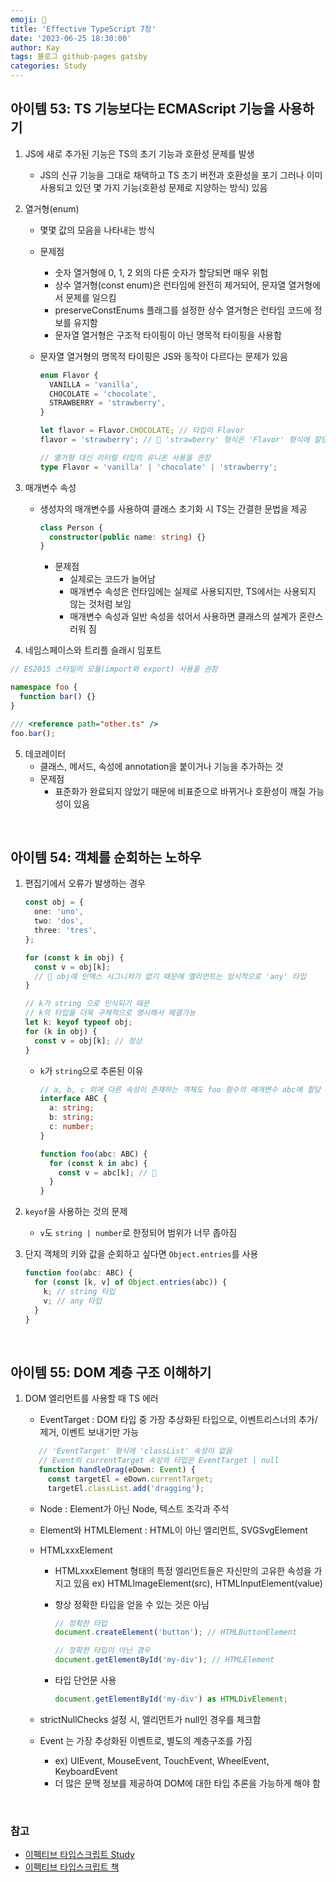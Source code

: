 ```yaml
---
emoji: 👋
title: 'Effective TypeScript 7장'
date: '2023-06-25 18:30:00'
author: Kay
tags: 블로그 github-pages gatsby
categories: Study
---
```


## 아이템 53: TS 기능보다는 ECMAScript 기능을 사용하기

1. JS에 새로 추가된 기능은 TS의 초기 기능과 호환성 문제를 발생

   - JS의 신규 기능을 그대로 채택하고 TS 초기 버전과 호환성을 포기 그러나 이미 사용되고 있던 몇 가지 기능(호환성 문제로 지양하는 방식) 있음

2. 열거형(enum)

   - 몇몇 값의 모음을 나타내는 방식
   - 문제점
     - 숫자 열거형에 0, 1, 2 외의 다른 숫자가 할당되면 매우 위험
     - 상수 열거형(const enum)은 런타임에 완전히 제거되어, 문자열 열거형에서 문제를 일으킴
     - preserveConstEnums 플래그를 설정한 상수 열거형은 런타임 코드에 정보를 유지함
     - 문자열 열거형은 구조적 타이핑이 아닌 명목적 타이핑을 사용함
   - 문자열 열거형의 명목적 타이핑은 JS와 동작이 다르다는 문제가 있음

     ```ts
     enum Flavor {
       VANILLA = 'vanilla',
       CHOCOLATE = 'chocolate',
       STRAWBERRY = 'strawberry',
     }

     let flavor = Flavor.CHOCOLATE; // 타입이 Flavor
     flavor = 'strawberry'; // 🚨 'strawberry' 형식은 'Flavor' 형식에 할당할 수 없습니다

     // 열거형 대신 리터럴 타입의 유니온 사용을 권장
     type Flavor = 'vanilla' | 'chocolate' | 'strawberry';
     ```

3. 매개변수 속성

   - 생성자의 매개변수를 사용하여 클래스 초기화 시 TS는 간결한 문법을 제공

     ```ts
     class Person {
       constructor(public name: string) {}
     }
     ```

     - 문제점
       - 실제로는 코드가 늘어남
       - 매개변수 속성은 런타임에는 실제로 사용되지만, TS에서는 사용되지 않는 것처럼 보임
       - 매개변수 속성과 일반 속성을 섞어서 사용하면 클래스의 설계가 혼란스러워 짐

4. 네임스페이스와 트리플 슬래시 임포트

```ts
// ES2015 스타일의 모듈(import와 export) 사용을 권장

namespace foo {
  function bar() {}
}

/// <reference path="other.ts" />
foo.bar();
```

5. 데코레이터
   - 클래스, 메서드, 속성에 annotation을 붙이거나 기능을 추가하는 것
   - 문제점
     - 표준화가 완료되지 않았기 때문에 비표준으로 바뀌거나 호환성이 깨질 가능성이 있음

<br>

## 아이템 54: 객체를 순회하는 노하우

1. 편집기에서 오류가 발생하는 경우

   ```ts
   const obj = {
     one: 'uno',
     two: 'dos',
     three: 'tres',
   };

   for (const k in obj) {
     const v = obj[k];
     // 🚨 obj에 인덱스 시그니처가 없기 때문에 엘리먼트는 암시적으로 'any' 타입
   }

   // k가 string 으로 인식되기 때문
   // k의 타입을 더욱 구체적으로 명시해서 해결가능
   let k: keyof typeof obj;
   for (k in obj) {
     const v = obj[k]; // 정상
   }
   ```

   - `k`가 `string`으로 추론된 이유

     ```ts
     // a, b, c 외에 다른 속성이 존재하는 객체도 foo 함수의 매개변수 abc에 할당 가능하기 때문
     interface ABC {
       a: string;
       b: string;
       c: number;
     }

     function foo(abc: ABC) {
       for (const k in abc) {
         const v = abc[k]; // 🚨
       }
     }
     ```

2. `keyof`을 사용하는 것의 문제

   - `v`도 `string | number`로 한정되어 범위가 너무 좁아짐

3. 단지 객체의 키와 값을 순회하고 싶다면 `Object.entries`를 사용

   ```ts
   function foo(abc: ABC) {
     for (const [k, v] of Object.entries(abc)) {
       k; // string 타입
       v; // any 타입
     }
   }
   ```

<br>

## 아이템 55: DOM 계층 구조 이해하기

1. DOM 엘리먼트를 사용할 때 TS 에러

   - EventTarget : DOM 타입 중 가장 추상화된 타입으로, 이벤트리스너의 추가/제거, 이벤트 보내기만 가능

   ```ts
      // 'EventTarget' 형식에 'classList' 속성이 없음
      // Event의 currentTarget 속성의 타입은 EventTarget | null
      function handleDrag(eDown: Event) {
        const targetEl = eDown.currentTarget;
        targetEl.classList.add('dragging');
   ```

   - Node : Element가 아닌 Node, 텍스트 조각과 주석
   - Element와 HTMLElement : HTML이 아닌 엘리먼트, SVGSvgElement
   - HTMLxxxElement

     - HTMLxxxElement 형태의 특정 엘리먼트들은 자신만의 고유한 속성을 가지고 있음 ex) HTMLImageElement(src), HTMLInputElement(value)
     - 항상 정확한 타입을 얻을 수 있는 것은 아님

       ```ts
       // 정확한 타입
       document.createElement('button'); // HTMLButtonElement

       // 정확한 타입이 아닌 경우
       document.getElementById('my-div'); // HTMLElement
       ```

     - 타입 단언문 사용

       ```ts
       document.getElementById('my-div') as HTMLDivElement;
       ```

   - strictNullChecks 설정 시, 엘리먼트가 null인 경우를 체크함
   - Event 는 가장 추상화된 이벤트로, 별도의 계층구조를 가짐
     - ex) UIEvent, MouseEvent, TouchEvent, WheelEvent, KeyboardEvent
     - 더 많은 문맥 정보를 제공하여 DOM에 대한 타입 추론을 가능하게 해야 함

<br>

### 참고

- [이펙티브 타입스크립트 Study](https://github.com/pagers-org/Effective-TypeScript)
- [이펙티브 타입스크립트 책](http://www.yes24.com/Product/Goods/102124327)

```toc

```
